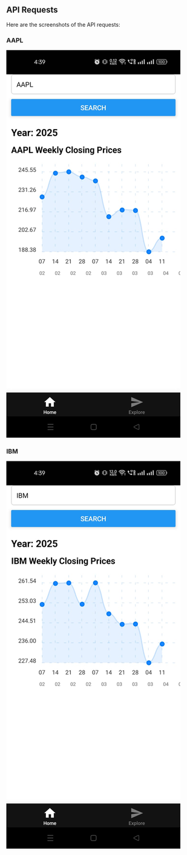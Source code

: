 ## API Requests

Here are the screenshots of the API requests:

### AAPL 
![AAPL ](public/aapl.jpg)

### IBM
![IBM](public/ibm.jpg)


